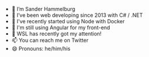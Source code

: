 <!--
### Hi there 👋
**shammelburg/shammelburg** is a ✨ _special_ ✨ repository because its `README.md` (this file) appears on your GitHub profile.
Here are some ideas to get you started:-->

- 🔭 I’m Sander Hammelburg
- 🌱 I’ve been web developing since 2013 with C# / .NET
- 👯 I've recently started using Node with Docker
- 🤔 I'm still using Angular for my front-end
- 💬 WSL has recently got my attention!
- 📫 You can reach me on Twitter
- 😄 Pronouns: he/him/his
<!-- ⚡ Fun fact: I started my career at the age of 27 -->
